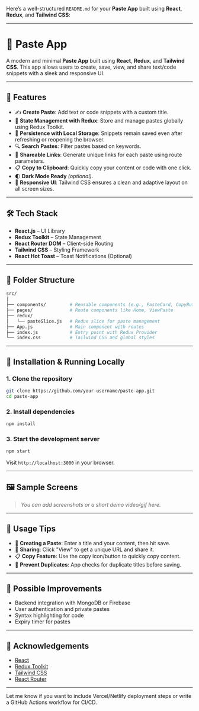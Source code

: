 Here’s a well-structured `README.md` for your **Paste App** built using **React**, **Redux**, and **Tailwind CSS**:

---

# 📝 Paste App

A modern and minimal **Paste App** built using **React**, **Redux**, and **Tailwind CSS**. This app allows users to create, save, view, and share text/code snippets with a sleek and responsive UI.

---

## 🚀 Features

* ✍️ **Create Paste**: Add text or code snippets with a custom title.
* 💾 **State Management with Redux**: Store and manage pastes globally using Redux Toolkit.
* 🧠 **Persistence with Local Storage**: Snippets remain saved even after refreshing or reopening the browser.
* 🔍 **Search Pastes**: Filter pastes based on keywords.
* 🔗 **Shareable Links**: Generate unique links for each paste using route parameters.
* 📋 **Copy to Clipboard**: Quickly copy your content or code with one click.
* 🌓 **Dark Mode Ready** *(optional)*.
* 🎨 **Responsive UI**: Tailwind CSS ensures a clean and adaptive layout on all screen sizes.

---

## 🛠 Tech Stack

* **React.js** – UI Library
* **Redux Toolkit** – State Management
* **React Router DOM** – Client-side Routing
* **Tailwind CSS** – Styling Framework
* **React Hot Toast** – Toast Notifications (Optional)

---

## 📁 Folder Structure

```bash
src/
│
├── components/         # Reusable components (e.g., PasteCard, CopyButton)
├── pages/              # Route components like Home, ViewPaste
├── redux/
│   └── pasteSlice.js   # Redux slice for paste management
├── App.js              # Main component with routes
├── index.js            # Entry point with Redux Provider
└── index.css           # Tailwind CSS and global styles
```

---

## 🧪 Installation & Running Locally

### 1. Clone the repository

```bash
git clone https://github.com/your-username/paste-app.git
cd paste-app
```

### 2. Install dependencies

```bash
npm install
```

### 3. Start the development server

```bash
npm start
```

Visit `http://localhost:3000` in your browser.

---

## 🖼 Sample Screens

> *You can add screenshots or a short demo video/gif here.*

---

## 📌 Usage Tips

* 🔘 **Creating a Paste**: Enter a title and your content, then hit save.
* 🔗 **Sharing**: Click "View" to get a unique URL and share it.
* 📋 **Copy Feature**: Use the copy icon/button to quickly copy content.
* 🧼 **Prevent Duplicates**: App checks for duplicate titles before saving.

---

## 🧹 Possible Improvements

* Backend integration with MongoDB or Firebase
* User authentication and private pastes
* Syntax highlighting for code
* Expiry timer for pastes

---



## 🙏 Acknowledgements

* [React](https://reactjs.org/)
* [Redux Toolkit](https://redux-toolkit.js.org/)
* [Tailwind CSS](https://tailwindcss.com/)
* [React Router](https://reactrouter.com/)

---

Let me know if you want to include Vercel/Netlify deployment steps or write a GitHub Actions workflow for CI/CD.
